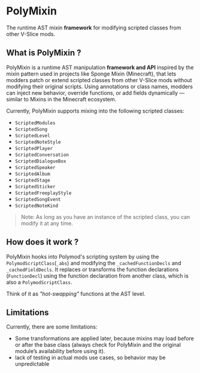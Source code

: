 # PolyMixin

The runtime AST mixin **framework** for modifying scripted classes from other V-Slice mods.


## What is PolyMixin ?
PolyMixin is a runtime AST manipulation **framework and API** inspired by the mixin pattern used in projects like Sponge Mixin (Minecraft), that lets modders patch or extend scripted classes from other V-Slice mods without modifying their original scripts.
Using annotations or class names, modders can inject new behavior, override functions, or add fields dynamically — similar to Mixins in the Minecraft ecosystem.

Currently, PolyMixin supports mixing into the following scripted classes:
- `ScriptedModules`
- `ScriptedSong`
- `ScriptedLevel`
- `ScriptedNoteStyle`
- `ScriptedPlayer`
- `ScriptedConversation`
- `ScriptedDialogueBox`
- `ScriptedSpeaker`
- `ScriptedAlbum`
- `ScriptedStage`
- `ScriptedSticker`
- `ScriptedFreeplayStyle`
- `ScriptedSongEvent`
- `ScriptedNoteKind`

> Note: As long as you have an instance of the scripted class, you can modify it at any time.

## How does it work ?
PolyMixin hooks into Polymod's scripting system by using the `PolymodScriptClass`(`_abs`) and modifying the `_cachedFunctionDecls` and `_cachedFieldDecls`. 
It replaces or transforms the function declarations (`FunctionDecl`) using the function declaration from another class, which is also a `PolymodScriptClass`.

Think of it as *"hot-swapping"* functions at the AST level.

## Limitations
Currently, there are some limitations:
- Some transformations are applied later, because mixins may load before or after the base class (always check for PolyMixin and the original module’s availability before using it).
- lack of testing in actual mods use cases, so behavior may be unpredictable